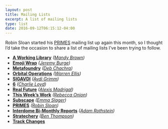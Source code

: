 ```yaml
---
layout: post
title: Mailing Lists
excerpt: A list of mailing lists
type: list
date: 2016-09-12T06:15:12-04:00
---
```


Robin Sloan started his [PRIMES](http://tinyletter.com/primes) mailing list up again this month, so I thought I’d take the occasion to share a list of mailing lists I’ve been trying to follow.

- [**A Working Library**](http://tinyletter.com/aworkinglibrary) _([Mandy Brown](https://twitter.com/aworkinglibrary))_
- [**Emoji Wrap**](http://emojiwrap.com) _([Jeremy Burge](https://twitter.com/jeremyburge))_
- [**Metafoundry**](http://tinyletter.com/metafoundry) _([Deb Chachra](https://twitter.com/debcha))_
- [**Orbital Operations**](http://orbitaloperations.com) _([Warren Ellis](https://twitter.com/warrenellis))_
- [**SIGAVDI**](http://www.virtuouscode.com/newsletter/) _([Avdi Grimm](https://twitter.com/avdi))_
- [**6**](http://tinyletter.com/vruba) _([Charlie Loyd](https://twitter.com/vruba))_
- [**Real Future**](http://tinyletter.com/realfuture) _([Alexis Madrigal](https://twitter.com/alexismadrigal))_
- [**This Week’s Work**](http://tinyletter.com/rebeccaonion) _([Rebecca Onion](https://twitter.com/rebeccaonion))_
- [**Subscape**](http://tinyletter.com/ejslgr) _([Emma Slager](https://twitter.com/EmmaSlager))_
- [**PRIMES**](http://tinyletter.com/primes) _([Robin Sloan](https://twitter.com/robinsloan))_
- [**Interdome Bi-Monthly Reports**](https://tinyletter.com/interdome) _([Adam Rothstein](https://twitter.com/interdome))_
- [**Stratechery**](http://stratechery.com) _([Ben Thompson](https://twitter.com/benthompson))_
- [**Track Changes**](http://postlight.us11.list-manage.com/subscribe)
